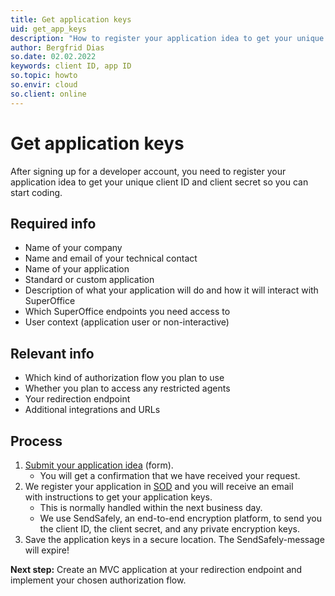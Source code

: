 ```yaml
---
title: Get application keys
uid: get_app_keys
description: "How to register your application idea to get your unique client ID and client secret."
author: Bergfrid Dias
so.date: 02.02.2022
keywords: client ID, app ID
so.topic: howto
so.envir: cloud
so.client: online
---
```


# Get application keys

After signing up for a developer account, you need to register your application idea to get your unique client ID and client secret so you can start coding.

## Required info

* Name of your company
* Name and email of your technical contact
* Name of your application
* Standard or custom application
* Description of what your application will do and how it will interact with SuperOffice
* Which SuperOffice endpoints you need access to
* User context (application user or non-interactive)

## Relevant info

* Which kind of authorization flow you plan to use
* Whether you plan to access any restricted agents
* Your redirection endpoint
* Additional integrations and URLs

## Process

1. [Submit your application idea][1] (form).
    * You will get a confirmation that we have received your request.
2. We register your application in [SOD][2] and you will receive an email with instructions to get your application keys.
    * This is normally handled within the next business day.
    * We use SendSafely, an end-to-end encryption platform, to send you the client ID, the client secret, and any private encryption keys.
3. Save the application keys in a secure location. The SendSafely-message will expire!

**Next step:** Create an MVC application at your redirection endpoint and implement your chosen authorization flow.

<!-- Referenced links -->
[1]: https://community.superoffice.com/application-registration
[2]: app-envir.md
